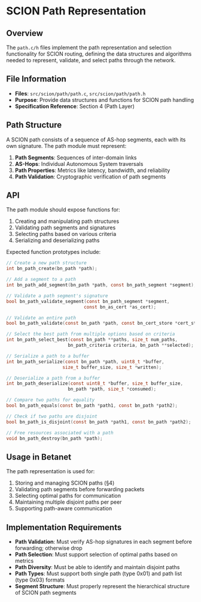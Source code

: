 # SCION Path Representation

## Overview

The `path.c/h` files implement the path representation and selection functionality for SCION routing, defining the data structures and algorithms needed to represent, validate, and select paths through the network.

## File Information

- **Files**: `src/scion/path/path.c`, `src/scion/path/path.h`
- **Purpose**: Provide data structures and functions for SCION path handling
- **Specification Reference**: Section 4 (Path Layer)

## Path Structure

A SCION path consists of a sequence of AS-hop segments, each with its own signature. The path module must represent:

1. **Path Segments**: Sequences of inter-domain links
2. **AS-Hops**: Individual Autonomous System traversals
3. **Path Properties**: Metrics like latency, bandwidth, and reliability
4. **Path Validation**: Cryptographic verification of path segments

## API

The path module should expose functions for:

1. Creating and manipulating path structures
2. Validating path segments and signatures
3. Selecting paths based on various criteria
4. Serializing and deserializing paths

Expected function prototypes include:

```c
// Create a new path structure
int bn_path_create(bn_path *path);

// Add a segment to a path
int bn_path_add_segment(bn_path *path, const bn_path_segment *segment);

// Validate a path segment's signature
bool bn_path_validate_segment(const bn_path_segment *segment, 
                             const bn_as_cert *as_cert);

// Validate an entire path
bool bn_path_validate(const bn_path *path, const bn_cert_store *cert_store);

// Select the best path from multiple options based on criteria
int bn_path_select_best(const bn_path **paths, size_t num_paths, 
                       bn_path_criteria criteria, bn_path **selected);

// Serialize a path to a buffer
int bn_path_serialize(const bn_path *path, uint8_t *buffer, 
                     size_t buffer_size, size_t *written);

// Deserialize a path from a buffer
int bn_path_deserialize(const uint8_t *buffer, size_t buffer_size, 
                       bn_path *path, size_t *consumed);

// Compare two paths for equality
bool bn_path_equals(const bn_path *path1, const bn_path *path2);

// Check if two paths are disjoint
bool bn_path_is_disjoint(const bn_path *path1, const bn_path *path2);

// Free resources associated with a path
void bn_path_destroy(bn_path *path);
```

## Usage in Betanet

The path representation is used for:

1. Storing and managing SCION paths (§4)
2. Validating path segments before forwarding packets
3. Selecting optimal paths for communication
4. Maintaining multiple disjoint paths per peer
5. Supporting path-aware communication

## Implementation Requirements

- **Path Validation**: Must verify AS-hop signatures in each segment before forwarding; otherwise drop
- **Path Selection**: Must support selection of optimal paths based on metrics
- **Path Diversity**: Must be able to identify and maintain disjoint paths
- **Path Types**: Must support both single path (type 0x01) and path list (type 0x03) formats
- **Segment Structure**: Must properly represent the hierarchical structure of SCION path segments